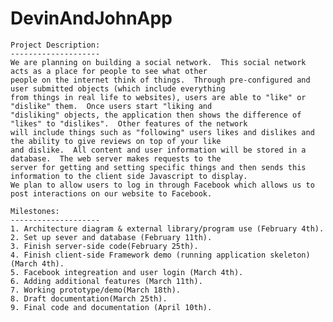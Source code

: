 DevinAndJohnApp
===============

    Project Description:
    --------------------
    We are planning on building a social network.  This social network acts as a place for people to see what other
    people on the internet think of things.  Through pre-configured and user submitted objects (which include everything
    from things in real life to websites), users are able to "like" or "dislike" them.  Once users start "liking and 
    "disliking" objects, the application then shows the difference of "likes" to "dislikes".  Other features of the network
    will include things such as "following" users likes and dislikes and the ability to give reviews on top of your like
    and dislike.  All content and user information will be stored in a database.  The web server makes requests to the
    server for getting and setting specific things and then sends this information to the client side Javascript to display.
    We plan to allow users to log in through Facebook which allows us to post interactions on our website to Facebook.
    
    Milestones:
    --------------------
    1. Architecture diagram & external library/program use (February 4th).
    2. Set up sever and database (February 11th).
    3. Finish server-side code(February 25th).
    4. Finish client-side Framework demo (running application skeleton)(March 4th).
    5. Facebook integreation and user login (March 4th).
    6. Adding additional features (March 11th).
    7. Working prototype/demo(March 18th).
    8. Draft documentation(March 25th).
    9. Final code and documentation (April 10th).

